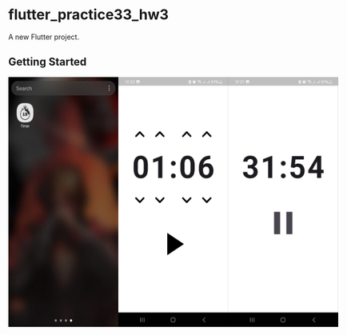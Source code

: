 # flutter_practice33_hw3

A new Flutter project.

## Getting Started

<div style="display: flex; justify-content: space-between;">
  <img src="assets/images/image1.jpg" alt="Image 1" width="220" height="500">
  <img src="assets/images/image2.jpg" alt="Image 2" width="220" height="500">
    <img src="assets/images/image3.jpg" alt="Image 2" width="220" height="500">
</div>
